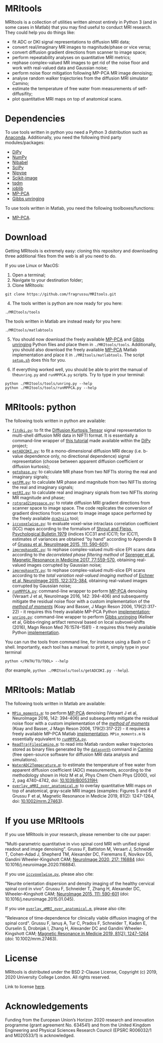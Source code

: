 # MRItools
MRItools is a collection of utilities written almost entirely in Python 3 (and in some cases in Matlab) that you may find useful to conduct MRI research. They could help you do things like:
* fit ADC or DKI signal representations to diffusion MRI data;
* convert real/imaginary MR images to magnitude/phase or vice versa;
* convert diffusion gradient directions from scanner to image space;
* perform repeatability analyses on quantitative MRI metrics;
* rephase complex-valued MR images to get rid of the noise floor and work with real-valued data and Gaussian noise;
* perform noise floor mitigation following MP-PCA MR image denoising;
* analyse random walker trajectories from the diffusion MRI simulator Camino;
* estimate the temperature of free water from measurements of self-diffusifity;
* plot quantitative MRI maps on top of anatomical scans.

# Dependencies
To use tools written in python you need a Python 3 distribution such as [Anaconda](http://www.anaconda.com/distribution). Additionally, you need the following third party modules/packages:
* [DiPy](http://dipy.org)
* [NumPy](http://numpy.org)
* [Nibabel](http://nipy.org/nibabel)
* [SciPy](http://www.scipy.org)
* [Nipype](http://nipype.readthedocs.io/en/latest)
* [Scikit-image](http://scikit-image.org)
* [tqdm](https://github.com/tqdm/tqdm)
* [joblib](https://joblib.readthedocs.io)
* [MP-PCA](https://github.com/NYU-DiffusionMRI/mppca_denoise/blob/master/mpdenoise.py)
* [Gibbs unringing](https://github.com/RafaelNH/gibbs-removal/blob/master/gibbs_removal.py)

To use tools written in Matlab, you need the following toolboxes/functions:
* [MP-PCA](https://github.com/NYU-DiffusionMRI/mppca_denoise/blob/master/MPdenoising.m).

# Download 
Getting MRItools is extremely easy: cloning this repository and downloading three additional files from the web is all you need to do.

If you use Linux or MacOS:

1. Open a terminal;
2. Navigate to your destination folder;
3. Clone MRItools:
```
git clone https://github.com/fragrussu/MRItools.git 
```
4. The tools written is python are now ready for you here: 
```
./MRItools/tools
```
The tools written in Matlab are instead ready for you here:
```
./MRItools/matlabtools
```
5. You should now download the freely available [MP-PCA](https://github.com/NYU-DiffusionMRI/mppca_denoise/blob/master/mpdenoise.py) and [Gibbs unringing](https://github.com/RafaelNH/gibbs-removal/blob/master/gibbs_removal.py) Python files and place them in `./MRItools/tools`. Additionally, you should also download the freely available [MP-PCA](https://github.com/NYU-DiffusionMRI/mppca_denoise/blob/master/MPdenoising.m) Matlab implementation and place it in `./MRItools/matlabtools`. The script [`setup.sh`](https://github.com/fragrussu/MRItools/blob/master/setup.sh) does this for you.

6. If everything worked well, you should be able to print the manual of the`unring.py` and `runMPPCA.py` scripts. Try to type in your terminal:
```
python ./MRItools/tools/unring.py --help
python ./MRItools/tools/runMPPCA.py --help
```


# MRItools: python
The following tools written in python are available:
* [`fitdki.py`](http://github.com/fragrussu/MRItools/blob/master/tools/fitdki.py): to fit the [Diffusion Kurtosis Tensor](http://doi.org/10.1002/mrm.20508) signal representation to multi-shell diffusion MRI data in NIFTI format. It is essentially a command-line wrapper of [this tutorial](http://dipy.org/documentation/1.0.0./examples_built/reconst_dki) made available within the [DiPy](http://dipy.org/) project;
* [`getADCDKI.py`](http://github.com/fragrussu/MRItools/blob/master/tools/getADCDKI.py): to fit a mono-dimensional diffusion MRI decay (i.e. b-value dependence only, no directional dependence) signal representation (choose between apparent diffusion coefficient or diffusion kurtosis);
* [`getphase.py`](http://github.com/fragrussu/MRItools/blob/master/tools/getphase.py): to calculate MR phase from two NIFTIs storing the real and imaginary signals;
* [`getPM.py`](http://github.com/fragrussu/MRItools/blob/master/tools/getPM.py): to calculate MR phase and magnitude from two NIFTIs storing the real and imaginary signals;
* [`getRI.py`](http://github.com/fragrussu/MRItools/blob/master/tools/getRI.py): to calculate real and imaginary signals from two NIFTIs storing MR magnitude and phase;
* [`rotgrad2imgspace.py`](http://github.com/fragrussu/MRItools/blob/master/tools/rotgrad2imgspace.py): to rotate diffusion MRI gradient directions from scanner space to image space. The code replicates the conversion of gradient directions from scanner to image image space performed by the freely available [`dcm2niix`](http://github.com/rordenlab/dcm2niix) tool;
* [`iccvoxelwise.py`](http://github.com/fragrussu/MRItools/blob/master/tools/iccvoxelwise.py): to evaluate voxel-wise intraclass correlation coefficient (ICC) maps according to the formalism of [Shrout and Fleiss, Psychological Bulletin 1979](http://doi.org/10.1037/0033-2909.86.2.420) (indices ICC31 and ICC11; for ICC11, estimates of variances are obtained "by hand" according to Appendix B of [Grussu et al, NeuroImage 2015, 111: 590-601](http://doi.org/10.1016/j.neuroimage.2015.01.045));
* [`imgrephaseDC.py`](http://github.com/fragrussu/MRItools/blob/master/tools/imgrephaseDC.py): to rephase complex-valued multi-slice EPI scans data according to the *decorrelated phase filtering method* of [Sprenger et al, Magnetic Resonance in Medicine 2017, 77:559-570](http://doi.org/10.1002/mrm.26138), obtaining real-valued images corrupted by Gaussian noise;
* [`imgrephaseTV.py`](http://github.com/fragrussu/MRItools/blob/master/tools/imgrephaseTV.py): to rephase complex-valued multi-slice EPI scans according to the *total variation real-valued imaging method* of [Eichner et al, NeuroImage 2015, 122:373-384](http://doi.org/10.1016/j.neuroimage.2015.07.074), obtaining real-valued images corrupted by Gaussian noise;
* [`runMPPCA.py`](https://github.com/fragrussu/MRItools/blob/master/tools/runMPPCA.py): command-line wrapper to perform [MP-PCA](http:/doi.org/10.1016/j.neuroimage.2016.08.016) denoising (Veraart J et al, NeuroImage 2016, 142: 394-406) and subsequently mitigate the residual noise floor with a custom implementation of the [*method of moments*](http://doi.org/10.1016/j.jmr.2006.01.016) (Koay and Basser, J Magn Reson 2006, 179(2):317-22) - it requires this freely available MP-PCA Python [implementation](https://github.com/NYU-DiffusionMRI/mppca_denoise/blob/master/mpdenoise.py);
* [`unring.py`](https://github.com/fragrussu/MRItools/blob/master/tools/unring.py): command-line wrapper to perform [Gibbs unringing](https://doi.org/10.1002/mrm.26054) (Kellner et al, Gibbs‐ringing artifact removal based on local subvoxel‐shifts (2016), Magn Reson Med 76:1574–1581) - it requires this freely available Python [implementation](https://github.com/RafaelNH/gibbs-removal/blob/master/gibbs_removal.py).

You can run the tools from command line, for instance using a Bash or C shell. Importantly, each tool has a manual: to print it, simply type in your terminal
```
python </PATH/TO/TOOL> --help
```
(for example, `python ./MRItools/tools/getADCDKI.py --help`).



# MRItools: Matlab
The following tools written in Matlab are available:
* [`MPio_moments.m`](https://github.com/fragrussu/MRItools/blob/master/matlabtools/MPio_moments.m): to perform [MP-PCA](http:/doi.org/10.1016/j.neuroimage.2016.08.016) denoising (Veraart J et al, NeuroImage 2016, 142: 394-406) and subsequently mitigate the residual noise floor with a custom implementation of the [*method of moments*](http://doi.org/10.1016/j.jmr.2006.01.016) (Koay and Basser, J Magn Reson 2006, 179(2):317-22) - it requires a freely available MP-PCA Matlab [implementation](https://github.com/NYU-DiffusionMRI/mppca_denoise/blob/master/MPdenoising.m). `MPio_moments.m` is essentially equivalent to [`runMPPCA.py`](https://github.com/fragrussu/MRItools/blob/master/tools/runMPPCA.py).
* [`ReadTrajFilesCamino.m`](https://github.com/fragrussu/MRItools/blob/master/matlabtools/ReadTrajFilesCamino.m): to read into Matlab random walker trajectories stored as binary files generated by the [`datasynth`](http://camino.cs.ucl.ac.uk/index.php?n=Man.Datasynth) command in [Camino](http://camino.cs.ucl.ac.uk/index.php) (free open-source software for diffusion MRI data analysis and simulations).
* [`WaterADC2Temperature.m`](https://github.com/fragrussu/MRItools/blob/master/matlabtools/WaterADC2Temperature.m): to estimate the temperature of free water from apparent diffusion coefficient (ADC) measurements, according to the methodology shown in Holz M et al, Phys Chem Chem Phys (2000), vol 2, pag 4740-4742, doi: [10.1039/B005319H](https://doi.org/10.1039/B005319H);
* [`overlay_qMRI_over_anatomical.m`](https://github.com/fragrussu/MRItools/blob/master/matlabtools/overlay_qMRI_over_anatomical.m): to overlay quantitative MRI maps on top of anatomical, gray-scale MRI images (examples: Figures 5 and 6 of Grussu F et al, Magnetic Resonance in Medicie 2019, 81(2): 1247-1264, doi: [10.1002/mrm.27463](https://doi.org/10.1002/mrm.27463)).

# If you use MRItools
If you use MRItools in your research, please remember to cite our paper:

"Multi-parametric quantitative in vivo spinal cord MRI with unified signal readout and image denoising". Grussu F, Battiston M, Veraart J, Schneider T, Cohen-Adad J, Shepherd TM, Alexander DC, Fieremans E, Novikov DS, Gandini Wheeler-Kingshott CAM; [NeuroImage 2020, 217: 116884](http://doi.org/10.1016/j.neuroimage.2020.116884) (doi: 10.1016/j.neuroimage.2020.116884).



If you use [`iccvoxelwise.py`](http://github.com/fragrussu/MRItools/blob/master/tools/iccvoxelwise.py), please also cite:

"Neurite orientation dispersion and density imaging of the healthy cervical spinal cord in vivo". Grussu F, Schneider T, Zhang H, Alexander DC, Wheeler–Kingshott CAM; [NeuroImage 2015, 111: 590-601](http://doi.org/10.1016/j.neuroimage.2015.01.045) (doi: 10.1016/j.neuroimage.2015.01.045).


If you use [`overlay_qMRI_over_anatomical.m`](https://github.com/fragrussu/MRItools/blob/master/matlabtools/overlay_qMRI_over_anatomical.m), please also cite:

"Relevance of time‐dependence for clinically viable diffusion imaging of the spinal cord". Grussu F,  Ianuş A, Tur C, Prados F, Schneider T, Kaden E, Ourselin S, Drobnjak I, Zhang H, Alexander DC and Gandini Wheeler‐Kingshott CAM; [Magnetic Resonance in Medicie 2019, 81(2): 1247-1264](https://doi.org/10.1002/mrm.27463) (doi: 10.1002/mrm.27463).

# License
MRItools is distributed under the BSD 2-Clause License, Copyright (c) 2019, 2020 University College London. All rights reserved.

Link to license [here](http://github.com/fragrussu/MRItools/blob/master/LICENSE).

# Acknowledgements
Funding from the European Union’s Horizon 2020 research and innovation programme (grant agreement No. 634541) and from the United Kingdom Engineering and Physical Sciences Research Council (EPSRC R006032/1 and M020533/1) is acknowledged.


